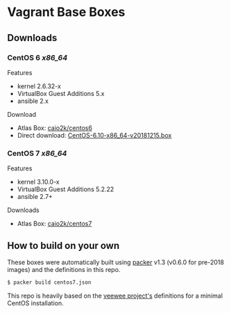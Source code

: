 # Vagrant Base Boxes

## Downloads

### CentOS 6 _x86\_64_

Features

* kernel 2.6.32-x
* VirtualBox Guest Additions 5.x
* ansible 2.x

Download

* Atlas Box: [caio2k/centos6](https://app.vagrantup.com/caio2k/boxes/centos6)
* Direct download: [CentOS-6.10-x86_64-v20181215.box](https://github.com/caio2k/vagrant-boxes/releases/download/v20181215/CentOS-6.10-x86_64-v20181215.box)

### CentOS 7 _x86\_64_

Features

* kernel 3.10.0-x
* VirtualBox Guest Additions 5.2.22
* ansible 2.7+

Downloads

* Atlas Box: [caio2k/centos7](https://app.vagrantup.com/caio2k/boxes/centos7)

## How to build on your own

These boxes were automatically built using [packer](http://www.packer.io) v1.3 (v0.6.0 for pre-2018 images) and the definitions in this repo.

```sh
$ packer build centos7.json
```

This repo is heavily based on the [veewee project's](https://github.com/jedi4ever/veewee) definitions for a minimal CentOS installation.
